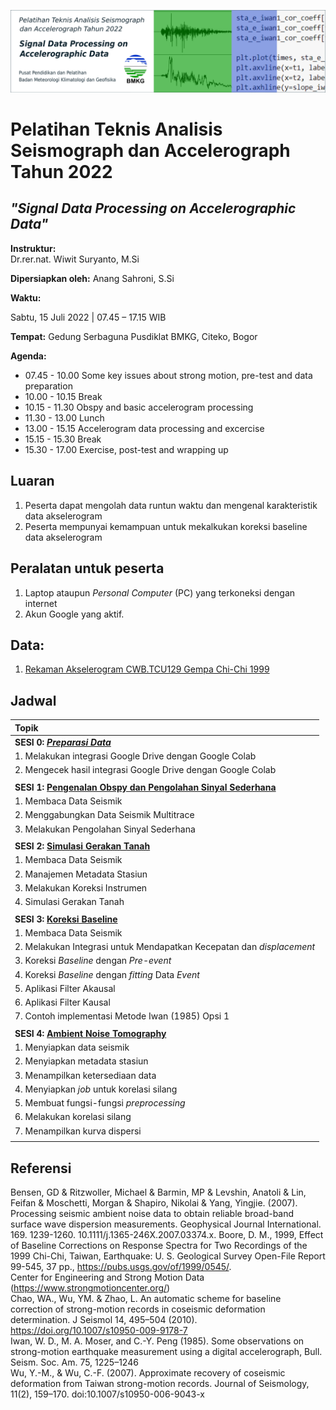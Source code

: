 ![header_image](./figures/header.png)
# Pelatihan Teknis Analisis Seismograph dan Accelerograph Tahun 2022
## *"Signal Data Processing on Accelerographic Data"*

**Instruktur:**  
Dr.rer.nat. Wiwit Suryanto, M.Si  

**Dipersiapkan oleh:**
Anang Sahroni, S.Si


**Waktu:**

Sabtu, 15 Juli 2022 | 07.45 – 17.15 WIB

**Tempat:**
Gedung Serbaguna Pusdiklat BMKG, Citeko, Bogor

**Agenda:**
- 07.45 - 10.00 Some key issues about strong motion, pre-test and data preparation
- 10.00 - 10.15 Break
- 10.15 - 11.30 Obspy and basic accelerogram processing
- 11.30 - 13.00 Lunch
- 13.00 - 15.15 Accelerogram data processing and excercise
- 15.15 - 15.30 Break
- 15.30 - 17.00 Exercise, post-test and wrapping up

## Luaran
1. Peserta dapat mengolah data runtun waktu dan mengenal karakteristik data akselerogram
2. Peserta mempunyai kemampuan untuk mekalkukan koreksi baseline data akselerogram

## Peralatan untuk peserta
1. Laptop ataupun *Personal Computer* (PC) yang terkoneksi dengan internet 
2. Akun Google yang aktif.

## Data:
1. [Rekaman Akselerogram CWB.TCU129 Gempa Chi-Chi 1999](./data)

## Jadwal
| **Topik** |
|:-----------|
| **SESI 0: [*Preparasi Data*](https://colab.research.google.com/drive/1kutb6hNb6Z8R9Vg-6HPieDCvwvLPzRjX?usp=sharing)** |
| 1. Melakukan integrasi Google Drive dengan Google Colab |
| 2. Mengecek hasil integrasi Google Drive dengan Google Colab |
||
| **SESI 1: [Pengenalan Obspy dan Pengolahan Sinyal Sederhana](https://colab.research.google.com/drive/1kcoiGy76ng7Ih89Yh-GtOJMMZk-uOJud?usp=sharing)** |
| 1. Membaca Data Seismik |
| 2. Menggabungkan Data Seismik Multitrace |
| 3. Melakukan Pengolahan Sinyal Sederhana |
||
| **SESI 2: [Simulasi Gerakan Tanah](https://colab.research.google.com/drive/1BrYXD3plRC-yJKxAMstpxtn8-4z0G_t-?usp=sharing)** |
| 1. Membaca Data Seismik |
| 2. Manajemen Metadata Stasiun |
| 3. Melakukan Koreksi Instrumen |
| 4. Simulasi Gerakan Tanah |
||
| **SESI 3: [Koreksi Baseline](https://colab.research.google.com/drive/14eGsrfZoHV2pwogly_-HzXRRJBtCnWB3?usp=sharing)** |
| 1. Membaca Data Seismik |
| 2. Melakukan Integrasi untuk Mendapatkan Kecepatan dan *displacement* |
| 3. Koreksi *Baseline* dengan *Pre-event* |
| 4. Koreksi *Baseline* dengan *fitting* Data *Event* |
| 5. Aplikasi Filter Akausal |
| 6. Aplikasi Filter Kausal |
| 7. Contoh implementasi Metode Iwan (1985) Opsi 1 |
||
| **SESI 4: [Ambient Noise Tomography](https://colab.research.google.com/drive/1UZAEt9oTp0dGJqfxFqIuth_uBhgL_T9F?usp=sharing)** |
| 1. Menyiapkan data seismik |
| 2. Menyiapkan metadata stasiun |
| 3. Menampilkan ketersediaan data |
| 4. Menyiapkan *job* untuk korelasi silang |
| 5. Membuat fungsi-fungsi *preprocessing* |
| 6. Melakukan korelasi silang |
| 7. Menampilkan kurva dispersi |
||



## Referensi
Bensen, GD & Ritzwoller, Michael & Barmin, MP & Levshin, Anatoli & Lin, Feifan & Moschetti, Morgan & Shapiro, Nikolai & Yang, Yingjie. (2007). Processing seismic ambient noise data to obtain reliable broad-band surface wave dispersion measurements. Geophysical Journal International. 169. 1239-1260. 10.1111/j.1365-246X.2007.03374.x. 
Boore, D. M., 1999, Effect of Baseline Corrections on Response Spectra for Two Recordings of the 1999 Chi-Chi, Taiwan, Earthquake: U. S. Geological Survey Open-File Report 99-545, 37 pp., https://pubs.usgs.gov/of/1999/0545/.  
Center for Engineering and Strong Motion Data (https://www.strongmotioncenter.org/)  
Chao, WA., Wu, YM. & Zhao, L. An automatic scheme for baseline correction of strong-motion records in coseismic deformation determination. J Seismol 14, 495–504 (2010). https://doi.org/10.1007/s10950-009-9178-7    
Iwan, W. D., M. A. Moser, and C.-Y. Peng (1985). Some observations on strong-motion
earthquake measurement using a digital accelerograph, Bull. Seism. Soc. Am. 75,
1225–1246  
Wu, Y.-M., & Wu, C.-F. (2007). Approximate recovery of coseismic deformation from Taiwan strong-motion records. Journal of Seismology, 11(2), 159–170. doi:10.1007/s10950-006-9043-x 
